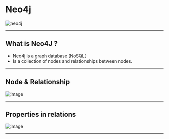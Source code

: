 # Neo4j
![neo4j](https://dist.neo4j.com/wp-content/uploads/20170726233003/hello-world-neo4j-inc-company-name-change.png)

---
 ## What is Neo4J ?
 - Neo4j is a graph database (NoSQL)
 - Is a collection of nodes and relationships between nodes.

---
## Node & Relationship
![image](https://github.com/angelozero/java-ne04j/assets/8808207/a5082a18-49dd-47d0-bc83-141002a007d0)


---
## Properties in relations
![image](https://github.com/angelozero/java-ne04j/assets/8808207/95ae61ba-4bfc-42e3-a6a7-150249a9bbd5)

---

